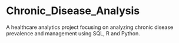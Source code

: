 # Chronic_Disease_Analysis
A healthcare analytics project focusing on analyzing chronic disease prevalence and management using SQL, R and Python.
